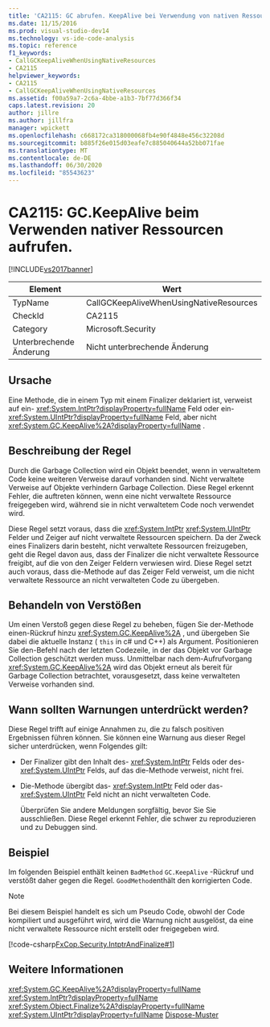```yaml
---
title: 'CA2115: GC abrufen. KeepAlive bei Verwendung von nativen Ressourcen | Microsoft-Dokumentation'
ms.date: 11/15/2016
ms.prod: visual-studio-dev14
ms.technology: vs-ide-code-analysis
ms.topic: reference
f1_keywords:
- CallGCKeepAliveWhenUsingNativeResources
- CA2115
helpviewer_keywords:
- CA2115
- CallGCKeepAliveWhenUsingNativeResources
ms.assetid: f00a59a7-2c6a-4bbe-a1b3-7bf77d366f34
caps.latest.revision: 20
author: jillre
ms.author: jillfra
manager: wpickett
ms.openlocfilehash: c668172ca318000068fb4e90f4848e456c32208d
ms.sourcegitcommit: b885f26e015d03eafe7c885040644a52bb071fae
ms.translationtype: MT
ms.contentlocale: de-DE
ms.lasthandoff: 06/30/2020
ms.locfileid: "85543623"
---
```

# <a name="ca2115-call-gckeepalive-when-using-native-resources"></a>CA2115: GC.KeepAlive beim Verwenden nativer Ressourcen aufrufen.
[!INCLUDE[vs2017banner](../includes/vs2017banner.md)]

|Element|Wert|
|-|-|
|TypName|CallGCKeepAliveWhenUsingNativeResources|
|CheckId|CA2115|
|Category|Microsoft.Security|
|Unterbrechende Änderung|Nicht unterbrechende Änderung|

## <a name="cause"></a>Ursache
 Eine Methode, die in einem Typ mit einem Finalizer deklariert ist, verweist auf ein- <xref:System.IntPtr?displayProperty=fullName> Feld oder ein- <xref:System.UIntPtr?displayProperty=fullName> Feld, aber nicht <xref:System.GC.KeepAlive%2A?displayProperty=fullName> .

## <a name="rule-description"></a>Beschreibung der Regel
 Durch die Garbage Collection wird ein Objekt beendet, wenn in verwaltetem Code keine weiteren Verweise darauf vorhanden sind. Nicht verwaltete Verweise auf Objekte verhindern Garbage Collection. Diese Regel erkennt Fehler, die auftreten können, wenn eine nicht verwaltete Ressource freigegeben wird, während sie in nicht verwaltetem Code noch verwendet wird.

 Diese Regel setzt voraus, dass die <xref:System.IntPtr> <xref:System.UIntPtr> Felder und Zeiger auf nicht verwaltete Ressourcen speichern. Da der Zweck eines Finalizers darin besteht, nicht verwaltete Ressourcen freizugeben, geht die Regel davon aus, dass der Finalizer die nicht verwaltete Ressource freigibt, auf die von den Zeiger Feldern verwiesen wird. Diese Regel setzt auch voraus, dass die-Methode auf das Zeiger Feld verweist, um die nicht verwaltete Ressource an nicht verwalteten Code zu übergeben.

## <a name="how-to-fix-violations"></a>Behandeln von Verstößen
 Um einen Verstoß gegen diese Regel zu beheben, fügen Sie der-Methode einen-Rückruf hinzu <xref:System.GC.KeepAlive%2A> , und übergeben Sie dabei die aktuelle Instanz ( `this` in c# und C++) als Argument. Positionieren Sie den-Befehl nach der letzten Codezeile, in der das Objekt vor Garbage Collection geschützt werden muss. Unmittelbar nach dem-Aufrufvorgang <xref:System.GC.KeepAlive%2A> wird das Objekt erneut als bereit für Garbage Collection betrachtet, vorausgesetzt, dass keine verwalteten Verweise vorhanden sind.

## <a name="when-to-suppress-warnings"></a>Wann sollten Warnungen unterdrückt werden?
 Diese Regel trifft auf einige Annahmen zu, die zu falsch positiven Ergebnissen führen können. Sie können eine Warnung aus dieser Regel sicher unterdrücken, wenn Folgendes gilt:

- Der Finalizer gibt den Inhalt des- <xref:System.IntPtr> Felds oder des- <xref:System.UIntPtr> Felds, auf das die-Methode verweist, nicht frei.

- Die-Methode übergibt das- <xref:System.IntPtr> Feld oder das- <xref:System.UIntPtr> Feld nicht an nicht verwalteten Code.

  Überprüfen Sie andere Meldungen sorgfältig, bevor Sie Sie ausschließen. Diese Regel erkennt Fehler, die schwer zu reproduzieren und zu Debuggen sind.

## <a name="example"></a>Beispiel
 Im folgenden Beispiel enthält keinen `BadMethod` `GC.KeepAlive` -Rückruf und verstößt daher gegen die Regel. `GoodMethod`enthält den korrigierten Code.

> [!NOTE]
> Bei diesem Beispiel handelt es sich um Pseudo Code, obwohl der Code kompiliert und ausgeführt wird, wird die Warnung nicht ausgelöst, da eine nicht verwaltete Ressource nicht erstellt oder freigegeben wird.

 [!code-csharp[FxCop.Security.IntptrAndFinalize#1](../snippets/csharp/VS_Snippets_CodeAnalysis/FxCop.Security.IntptrAndFinalize/cs/FxCop.Security.IntptrAndFinalize.cs#1)]

## <a name="see-also"></a>Weitere Informationen
 <xref:System.GC.KeepAlive%2A?displayProperty=fullName> <xref:System.IntPtr?displayProperty=fullName>
 <xref:System.Object.Finalize%2A?displayProperty=fullName>
 <xref:System.UIntPtr?displayProperty=fullName>
 [Dispose-Muster](https://msdn.microsoft.com/library/31a6c13b-d6a2-492b-9a9f-e5238c983bcb)
